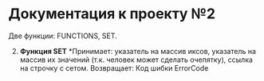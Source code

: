 Документация к проекту №2
=========================

Две функции: FUNCTIONS, SET.

2) **Функция SET**
*Принимает: указатель на массив иксов, указатель на массив их значений (т.к. человек может сделать очепятку), ссылка на строчку с сетом.
Возвращает: Код шибки ErrorCode
